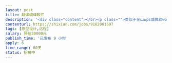```yaml
---                
layout: post       
title: 翻译编译软件           
description: '<div class="content"></br><p class="">类似于金山wps或微软word，为翻译人员提供一个编辑的翻译工具。</p></br><p class="">譬如，英文段落自然分开，便于每一段下对应翻译，还有专业词组的提醒。</p></br><p class="">还有进度管理和与客户端沟通的功能。</p></br><p class="">先期做中英文，后期增加其它语言。</br></p></br></div>'     
contenturl: https://shixian.com/jobs/9182001697      
tags: [原型设计,远程]            
salary: 预估30000元          
publish_time: '已发布 9 小时'         
apply: 6                   
time_range: 60天              
status: 招募中                  
---                 
```

